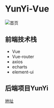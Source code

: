 # YunYi-Vue
![首页](https://s1.ax1x.com/2020/04/04/G0AbU1.png)

## 前端技术栈

- Vue
- Vue-router
- axios
- echarts
- element-ui

## 后端项目YunYi

[地址](https://github.com/kcqnly/YunYi)
